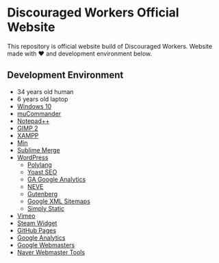 # Discouraged Workers Official Website

This repository is official website build of Discouraged Workers. Website made with ❤ and development environment below.

## Development Environment
- 34 years old human
- 6 years old laptop
- [Windows 10](https://www.microsoft.com/windows/get-windows-10)
- [muCommander](http://www.mucommander.com/)
- [Notepad++](http://notepad-plus-plus.org)
- [GIMP 2](https://www.gimp.org/)
- [XAMPP](https://www.apachefriends.org)
- [Min](https://minbrowser.github.io)
- [Sublime Merge](https://www.sublimemerge.com/)
- [WordPress](https://www.wordpress.org)
    - [Polylang](https://polylang.pro/)
    - [Yoast SEO](https://yoast.com/wordpress/plugins/seo/)
    - [GA Google Analytics](https://plugin-planet.com/ga-google-analytics-pro/)
    - [NEVE](https://themeisle.com/themes/neve/)
    - [Gutenberg](https://wordpress.org/gutenberg/)
    - [Google XML Sitemaps](https://www.arnebrachhold.de/projects/wordpress-plugins/google-xml-sitemaps-generator/)
    - [Simply Static](https://wordpress.org/plugins/simply-static/)
- [Vimeo](https://vimeo.com/)
- [Steam Widget](https://store.steampowered.com/app/371120/Discouraged_Workers/)
- [GitHub Pages](https://pages.github.com/)
- [Google Analytics](https://analytics.google.com/analytics/web/)
- [Google Webmasters](https://www.google.com/webmasters/)
- [Naver Webmaster Tools](https://webmastertool.naver.com/)
